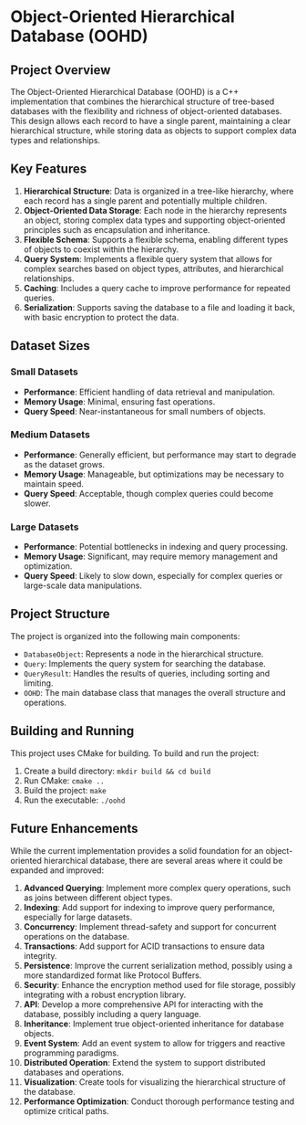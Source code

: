 # Object-Oriented Hierarchical Database (OOHD)

## Project Overview

The Object-Oriented Hierarchical Database (OOHD) is a C++ implementation that combines the hierarchical structure of tree-based databases with the flexibility and richness of object-oriented databases. This design allows each record to have a single parent, maintaining a clear hierarchical structure, while storing data as objects to support complex data types and relationships.

## Key Features

1. **Hierarchical Structure**: Data is organized in a tree-like hierarchy, where each record has a single parent and potentially multiple children.
2. **Object-Oriented Data Storage**: Each node in the hierarchy represents an object, storing complex data types and supporting object-oriented principles such as encapsulation and inheritance.
3. **Flexible Schema**: Supports a flexible schema, enabling different types of objects to coexist within the hierarchy.
4. **Query System**: Implements a flexible query system that allows for complex searches based on object types, attributes, and hierarchical relationships.
5. **Caching**: Includes a query cache to improve performance for repeated queries.
6. **Serialization**: Supports saving the database to a file and loading it back, with basic encryption to protect the data.

## Dataset Sizes

### Small Datasets
- **Performance**: Efficient handling of data retrieval and manipulation.
- **Memory Usage**: Minimal, ensuring fast operations.
- **Query Speed**: Near-instantaneous for small numbers of objects.

### Medium Datasets
- **Performance**: Generally efficient, but performance may start to degrade as the dataset grows.
- **Memory Usage**: Manageable, but optimizations may be necessary to maintain speed.
- **Query Speed**: Acceptable, though complex queries could become slower.

### Large Datasets
- **Performance**: Potential bottlenecks in indexing and query processing.
- **Memory Usage**: Significant, may require memory management and optimization.
- **Query Speed**: Likely to slow down, especially for complex queries or large-scale data manipulations.

## Project Structure

The project is organized into the following main components:

- `DatabaseObject`: Represents a node in the hierarchical structure.
- `Query`: Implements the query system for searching the database.
- `QueryResult`: Handles the results of queries, including sorting and limiting.
- `OOHD`: The main database class that manages the overall structure and operations.

## Building and Running

This project uses CMake for building. To build and run the project:

1. Create a build directory: `mkdir build && cd build`
2. Run CMake: `cmake ..`
3. Build the project: `make`
4. Run the executable: `./oohd`

## Future Enhancements

While the current implementation provides a solid foundation for an object-oriented hierarchical database, there are several areas where it could be expanded and improved:

1. **Advanced Querying**: Implement more complex query operations, such as joins between different object types.
2. **Indexing**: Add support for indexing to improve query performance, especially for large datasets.
3. **Concurrency**: Implement thread-safety and support for concurrent operations on the database.
4. **Transactions**: Add support for ACID transactions to ensure data integrity.
5. **Persistence**: Improve the current serialization method, possibly using a more standardized format like Protocol Buffers.
6. **Security**: Enhance the encryption method used for file storage, possibly integrating with a robust encryption library.
7. **API**: Develop a more comprehensive API for interacting with the database, possibly including a query language.
8. **Inheritance**: Implement true object-oriented inheritance for database objects.
9. **Event System**: Add an event system to allow for triggers and reactive programming paradigms.
10. **Distributed Operation**: Extend the system to support distributed databases and operations.
11. **Visualization**: Create tools for visualizing the hierarchical structure of the database.
12. **Performance Optimization**: Conduct thorough performance testing and optimize critical paths.
